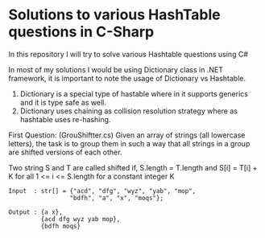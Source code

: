 # Solutions to various HashTable questions in C-Sharp

In this repository I will try to solve various Hashtable questions using C#

In most of my solutions I would be using Dictionary class in .NET framework, it is important to note the usage of Dictionary vs Hashtable.

1. Dictionary is a special type of hastable where in it supports generics and it is type safe as well.
2. Dictionary uses chaining as collision resolution strategy where as hashtable uses re-hashing.


First Question: (GrouShiftter.cs)
  Given an array of strings (all lowercase letters), the task is to group them in such a way that all strings in a group are shifted versions of each other.

  Two string S and T are called shifted if,
  S.length = T.length 
  and
  S[i] = T[i] + K for all 1 <= i <= S.length  for a constant integer K

    Input  : str[] = {"acd", "dfg", "wyz", "yab", "mop",
                     "bdfh", "a", "x", "moqs"};

    Output : {a x}, 
             {acd dfg wyz yab mop},
             {bdfh moqs}

